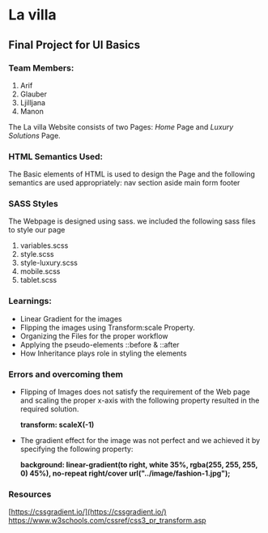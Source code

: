# La villa

## Final Project for UI Basics

### Team Members:

1. Arif
2. Glauber
3. Ljilljana
4. Manon

The La villa Website consists of two Pages: _Home_ Page and _Luxury Solutions_ Page.

### HTML Semantics Used:

The Basic elements of HTML is used to design the Page and the following semantics are used appropriately:
nav
section
aside
main
form
footer

### SASS Styles

The Webpage is designed using sass. we included the following sass files to style our page

1. variables.scss
2. style.scss
3. style-luxury.scss
4. mobile.scss
5. tablet.scss

### Learnings:

- Linear Gradient for the images
- Flipping the images using Transform:scale Property.
- Organizing the Files for the proper workflow
- Applying the pseudo-elements ::before & ::after
- How Inheritance plays role in styling the elements

### Errors and overcoming them

- Flipping of Images does not satisfy the requirement of the Web page and scaling the proper x-axis with the following property resulted in the required solution.

  **transform: scaleX(-1)**

- The gradient effect for the image was not perfect and we achieved it by specifying the following property:

  **background: linear-gradient(to right, white 35%, rgba(255, 255, 255, 0) 45%), no-repeat right/cover url("../image/fashion-1.jpg");**

### Resources

[https://cssgradient.io/](https://cssgradient.io/)
https://www.w3schools.com/cssref/css3_pr_transform.asp
